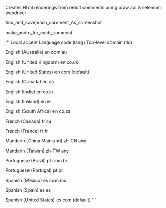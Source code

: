 
Creates Html renderings from reddit comments using praw api & selenium webdriver

find_and_save)each_comment_As_screenshot

make_audio_for_each_comment


'''
Local accent                Language code (lang)        Top-level domain (tld)

English (Australia)                 en                          com.au

English (United Kingdom)            en                          co.uk

English (United States)             en                         com (default)

English (Canada)                    en                              ca

English (India)                     en                              co.in

English (Ireland)                   en                                  ie

English (South Africa)              en                              co.za

French (Canada)                     fr                                  ca

French (France)                     fr                                  fr

Mandarin (China Mainland)           zh-CN                               any

Mandarin (Taiwan)                   zh-TW                               any

Portuguese (Brazil)                 pt                                  com.br

Portuguese (Portugal)               pt                                   pt

Spanish (Mexico)                    es                                  com.mx

Spanish (Spain)                     es                                     es

Spanish (United States)             es                              com (default)
'''
